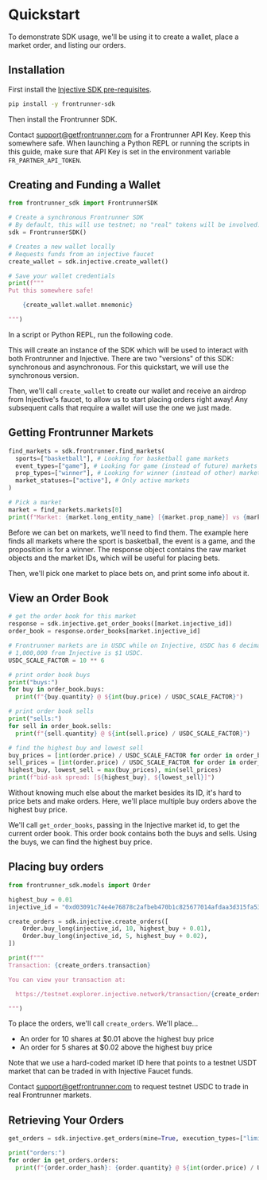 # Quickstart

To demonstrate SDK usage, we'll be using it to create a wallet, place a market order, and listing our orders.

## Installation

First install the [Injective SDK pre-requisites][injective-sdk-prereqs].

[injective-sdk-prereqs]: https://github.com/InjectiveLabs/sdk-python#dependencies

```sh
pip install -y frontrunner-sdk
```

Then install the Frontrunner SDK.

Contact [support@getfrontrunner.com][support] for a Frontrunner API Key. Keep this somewhere safe. When launching a Python REPL or running the scripts in this guide, make sure that API Key is set in the environment variable `FR_PARTNER_API_TOKEN`.

[support]: mailto:support@getfrontrunner.com

## Creating and Funding a Wallet

```python
from frontrunner_sdk import FrontrunnerSDK

# Create a synchronous Frontrunner SDK
# By default, this will use testnet; no "real" tokens will be involved.
sdk = FrontrunnerSDK()

# Creates a new wallet locally
# Requests funds from an injective faucet
create_wallet = sdk.injective.create_wallet()

# Save your wallet credentials
print(f"""
Put this somewhere safe!

    {create_wallet.wallet.mnemonic}

""")
```

In a script or Python REPL, run the following code.

This will create an instance of the SDK which will be used to interact with both Frontrunner and Injective. There are two "versions" of this SDK: synchronous and asynchronous. For this quickstart, we will use the synchronous version.

Then, we'll call `create_wallet` to create our wallet and receive an airdrop from Injective's faucet, to allow us to start placing orders right away! Any subsequent calls that require a wallet will use the one we just made.

## Getting Frontrunner Markets

```python
find_markets = sdk.frontrunner.find_markets(
  sports=["basketball"], # Looking for basketball game markets
  event_types=["game"], # Looking for game (instead of future) markets
  prop_types=["winner"], # Looking for winner (instead of other) markets
  market_statuses=["active"], # Only active markets
)

# Pick a market
market = find_markets.markets[0]
print(f"Market: {market.long_entity_name} [{market.prop_name}] vs {market.short_entity_name}")
```

Before we can bet on markets, we'll need to find them. The example here finds all markets where the sport is basketball, the event is a game, and the proposition is for a winner. The response object contains the raw market objects and the market IDs, which will be useful for placing bets.

Then, we'll pick one market to place bets on, and print some info about it.

## View an Order Book

```python
# get the order book for this market
response = sdk.injective.get_order_books([market.injective_id])
order_book = response.order_books[market.injective_id]

# Frontrunner markets are in USDC while on Injective, USDC has 6 decimals.
# 1,000,000 from Injective is $1 USDC.
USDC_SCALE_FACTOR = 10 ** 6

# print order book buys
print("buys:")
for buy in order_book.buys:
  print(f"{buy.quantity} @ ${int(buy.price) / USDC_SCALE_FACTOR}")

# print order book sells
print("sells:")
for sell in order_book.sells:
  print(f"{sell.quantity} @ ${int(sell.price) / USDC_SCALE_FACTOR}")

# find the highest buy and lowest sell
buy_prices = [int(order.price) / USDC_SCALE_FACTOR for order in order_book.buys]
sell_prices = [int(order.price) / USDC_SCALE_FACTOR for order in order_book.sells]
highest_buy, lowest_sell = max(buy_prices), min(sell_prices)
print(f"bid-ask spread: [${highest_buy}, ${lowest_sell}]")
```

Without knowing much else about the market besides its ID, it's hard to price bets and make orders. Here, we'll place multiple buy orders above the highest buy price.

We'll call `get_order_books`, passing in the Injective market id, to get the current order book. This order book contains both the buys and sells. Using the buys, we can find the highest buy price.

## Placing buy orders

```python
from frontrunner_sdk.models import Order

highest_buy = 0.01
injective_id = "0xd03091c74e4e76878c2afbeb470b1c825677014afdaa3d315fa534884d2d90e1"

create_orders = sdk.injective.create_orders([
    Order.buy_long(injective_id, 10, highest_buy + 0.01),
    Order.buy_long(injective_id, 5, highest_buy + 0.02),
])

print(f"""
Transaction: {create_orders.transaction}

You can view your transaction at:

  https://testnet.explorer.injective.network/transaction/{create_orders.transaction}

""")
```

To place the orders, we'll call `create_orders`. We'll place...

* An order for 10 shares at $0.01 above the highest buy price
* An order for 5 shares at $0.02 above the highest buy price

Note that we use a hard-coded market ID here that points to a testnet USDT market that can be traded in with Injective Faucet funds.

Contact [support@getfrontrunner.com][support] to request testnet USDC to trade in real Frontrunner markets.

## Retrieving Your Orders

```python
get_orders = sdk.injective.get_orders(mine=True, execution_types=["limit"])

print("orders:")
for order in get_orders.orders:
  print(f"{order.order_hash}: {order.quantity} @ ${int(order.price) / USDC_SCALE_FACTOR}")
```
